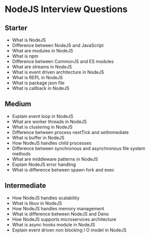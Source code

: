 # NodeJS Interview Questions

## Starter

- What is NodeJS
- Difference between NodeJS and JavaScript
- What are modules in NodeJS
- What is npm
- Difference between CommonJS and ES modules
- What are streams in NodeJS
- What is event driven architecture in NodeJS
- What is REPL in NodeJS
- What is package json file
- What is callback in NodeJS

## Medium

- Explain event loop in NodeJS
- What are worker threads in NodeJS
- What is clustering in NodeJS
- Difference between process nextTick and setImmediate
- What is buffer in NodeJS
- How NodeJS handles child processes
- Difference between synchronous and asynchronous file system methods
- What are middleware patterns in NodeJS
- Explain NodeJS error handling
- What is difference between spawn fork and exec

## Intermediate

- How NodeJS handles scalability
- What is libuv in NodeJS
- How NodeJS handles memory management
- What is difference between NodeJS and Deno
- How NodeJS supports microservices architecture
- What is async hooks module in NodeJS
- Explain event driven non blocking I O model in NodeJS
